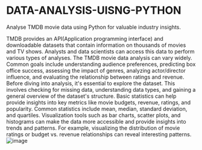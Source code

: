 # DATA-ANALYSIS-UISNG-PYTHON
Analyse TMDB movie data using Python for valuable industry insights.

TMDB provides an API(Application programming interface) and downloadable datasets that contain information on thousands of movies and TV shows. Analysts and data scientists can access this data to perform various types of analyses.
The TMDB movie data analysis can vary widely. Common goals include understanding audience preferences, predicting box office success, assessing the impact of genres, analyzing actor/director influence, and evaluating the relationship between ratings and revenue.
 Before diving into analysis, it's essential to explore the dataset. This involves checking for missing data, understanding data types, and gaining a general overview of the dataset's structure.
Basic statistics can help provide insights into key metrics like movie budgets, revenue, ratings, and popularity. Common statistics include mean, median, standard deviation, and quartiles.
Visualization tools such as bar charts, scatter plots, and histograms can make the data more accessible and provide insights into trends and patterns. For example, visualizing the distribution of movie ratings or budget vs. revenue relationships can reveal interesting patterns.
![image](https://github.com/AvinaashAlfred/DATA-ANALYSIS-UISNG-PYTHON/assets/93651055/e9cba227-b1a9-4a7e-bcff-804a10d848db)
